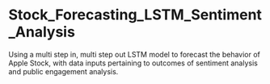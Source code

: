 # Stock_Forecasting_LSTM_Sentiment_Analysis
Using a multi step in, multi step out LSTM model to forecast the behavior of Apple Stock, with data inputs pertaining to outcomes of sentiment analysis and public engagement analysis.
